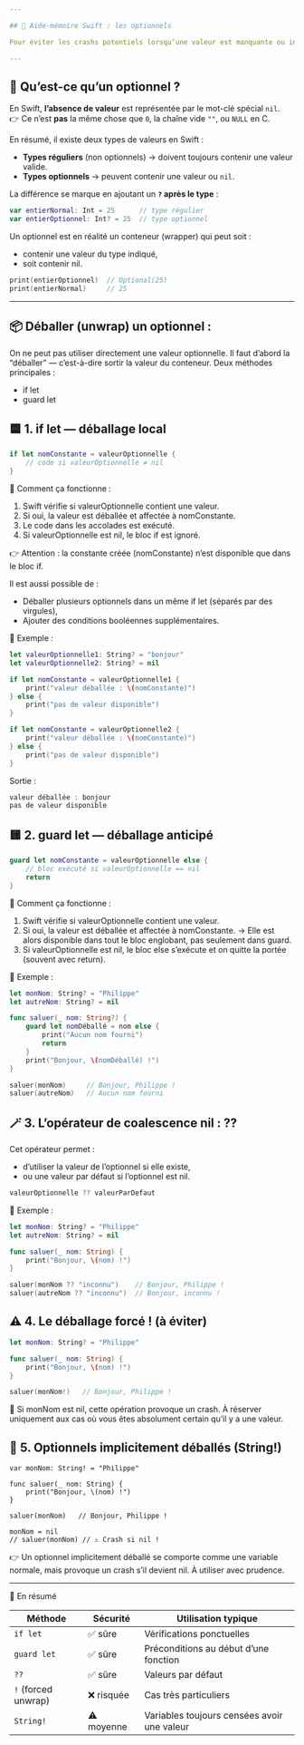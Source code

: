 ```yaml
---

## 📌 Aide-mémoire Swift : les optionnels

Pour éviter les crashs potentiels lorsqu’une valeur est manquante ou inadaptée (par exemple lors d’une conversion de texte en nombre), **Swift utilise les Optionnels** pour sécuriser l’exécution du code.

---
```


## 🌿 Qu’est-ce qu’un optionnel ?

En Swift, **l’absence de valeur** est représentée par le mot-clé spécial `nil`.  
👉 Ce n’est **pas** la même chose que `0`, la chaîne vide `""`, ou `NULL` en C.

En résumé, il existe deux types de valeurs en Swift :

- **Types réguliers** (non optionnels) → doivent toujours contenir une valeur valide.  
- **Types optionnels** → peuvent contenir une valeur ou `nil`.

La différence se marque en ajoutant un **`?` après le type** :

```swift
var entierNormal: Int = 25      // type régulier
var entierOptionnel: Int? = 25  // type optionnel
```
Un optionnel est en réalité un conteneur (wrapper) qui peut soit :
- contenir une valeur du type indiqué,
- soit contenir nil.

```swift
print(entierOptionnel)  // Optional(25)
print(entierNormal)     // 25
```
---
## 📦 Déballer (unwrap) un optionnel :

On ne peut pas utiliser directement une valeur optionnelle.
Il faut d’abord la “déballer” — c’est-à-dire sortir la valeur du conteneur.
Deux méthodes principales :
- if let
- guard let

## 🟦 1. if let — déballage local

```swift
if let nomConstante = valeurOptionnelle {
    // code si valeurOptionnelle ≠ nil
}
```

🔸 Comment ça fonctionne :
1. Swift vérifie si valeurOptionnelle contient une valeur.
2. Si oui, la valeur est déballée et affectée à nomConstante.
3. Le code dans les accolades est exécuté.
4.   Si valeurOptionnelle est nil, le bloc if est ignoré.
    
👉 Attention : la constante créée (nomConstante) n’est disponible que dans le bloc if.

Il est aussi possible de :
- Déballer plusieurs optionnels dans un même if let (séparés par des virgules),
- Ajouter des conditions booléennes supplémentaires.

🧪 Exemple :
```swift
let valeurOptionnelle1: String? = "bonjour"
let valeurOptionnelle2: String? = nil

if let nomConstante = valeurOptionnelle1 {
    print("valeur déballée : \(nomConstante)")
} else {
    print("pas de valeur disponible")
}

if let nomConstante = valeurOptionnelle2 {
    print("valeur déballée : \(nomConstante)")
} else {
    print("pas de valeur disponible")
}
```
Sortie :
```swift
valeur déballée : bonjour
pas de valeur disponible
```

## 🟨 2. guard let — déballage anticipé

```swift
guard let nomConstante = valeurOptionnelle else {
    // bloc exécuté si valeurOptionnelle == nil
    return
}
```
🔸 Comment ça fonctionne :
1. Swift vérifie si valeurOptionnelle contient une valeur.
2. Si oui, la valeur est déballée et affectée à nomConstante.
→ Elle est alors disponible dans tout le bloc englobant, pas seulement dans guard.
3. Si valeurOptionnelle est nil, le bloc else s’exécute et on quitte la portée (souvent avec return).

   
🧪 Exemple :
```swift
let monNom: String? = "Philippe"
let autreNom: String? = nil

func saluer(_ nom: String?) {
    guard let nomDéballé = nom else {
        print("Aucun nom fourni")
        return
    }
    print("Bonjour, \(nomDéballé) !")
}

saluer(monNom)     // Bonjour, Philippe !
saluer(autreNom)   // Aucun nom fourni
```
## 🪄 3. L’opérateur de coalescence nil : ??
Cet opérateur permet :
- d’utiliser la valeur de l’optionnel si elle existe,
- ou une valeur par défaut si l’optionnel est nil.
```swift
valeurOptionnelle ?? valeurParDefaut
```

🧪 Exemple :
```swift
let monNom: String? = "Philippe"
let autreNom: String? = nil

func saluer(_ nom: String) {
    print("Bonjour, \(nom) !")
}

saluer(monNom ?? "inconnu")    // Bonjour, Philippe !
saluer(autreNom ?? "inconnu")  // Bonjour, inconnu !
```

## ⚠️ 4. Le déballage forcé ! (à éviter)
```swift
let monNom: String? = "Philippe"

func saluer(_ nom: String) {
    print("Bonjour, \(nom) !")
}

saluer(monNom!)   // Bonjour, Philippe !
```

🚨 Si monNom est nil, cette opération provoque un crash.
À réserver uniquement aux cas où vous êtes absolument certain qu’il y a une valeur.


## 🧰 5. Optionnels implicitement déballés (String!)
```swif
var monNom: String! = "Philippe"

func saluer(_ nom: String) {
    print("Bonjour, \(nom) !")
}

saluer(monNom)   // Bonjour, Philippe !

monNom = nil
// saluer(monNom) // ⚠️ Crash si nil !
```
👉 Un optionnel implicitement déballé se comporte comme une variable normale,
mais provoque un crash s’il devient nil. À utiliser avec prudence.

---

📌 En résumé

| Méthode             | Sécurité   | Utilisation typique                         |
| ------------------- | ---------- | ------------------------------------------- |
| `if let`            | ✅ sûre     | Vérifications ponctuelles                   |
| `guard let`         | ✅ sûre     | Préconditions au début d’une fonction       |
| `??`                | ✅ sûre     | Valeurs par défaut                          |
| `!` (forced unwrap) | ❌ risquée  | Cas très particuliers                       |
| `String!`           | ⚠️ moyenne | Variables toujours censées avoir une valeur |

